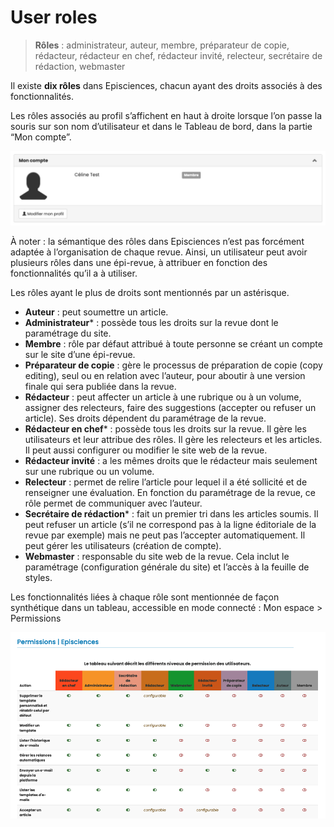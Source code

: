 # User roles

> **Rôles** : administrateur, auteur, membre, préparateur de copie, rédacteur, rédacteur en chef, rédacteur invité, relecteur, secrétaire de rédaction, webmaster

Il existe **dix rôles** dans Episciences, chacun ayant des droits associés à des fonctionnalités.

Les rôles associés au profil s’affichent en haut à droite lorsque l’on passe la souris sur son nom d’utilisateur et dans le Tableau de bord, dans la partie “Mon compte”.

![Alt text](img/roles-1.png "Mes rôles")

À noter : la sémantique des rôles dans Episciences n’est pas forcément adaptée à l’organisation de chaque revue. Ainsi, un utilisateur peut avoir plusieurs rôles dans une épi-revue, à attribuer en fonction des fonctionnalités qu’il a à utiliser.

Les rôles ayant le plus de droits sont mentionnés par un astérisque.

+ **Auteur** : peut soumettre un article.
+ **Administrateur*** : possède tous les droits sur la revue dont le paramétrage du site.
+ **Membre** : rôle par défaut attribué à toute personne se créant un compte sur le site d’une épi-revue.
+ **Préparateur de copie** : gère le processus de préparation de copie (copy editing), seul ou en relation avec l’auteur, pour aboutir à une version finale qui sera publiée dans la revue.
+ **Rédacteur** : peut affecter un article à une rubrique ou à un volume, assigner des relecteurs, faire des suggestions (accepter ou refuser un article). Ses droits dépendent du paramétrage de la revue.
+ **Rédacteur en chef*** : possède tous les droits sur la revue. Il gère les utilisateurs et leur attribue des rôles. Il gère les relecteurs et les articles. Il peut aussi configurer ou modifier le site web de la revue.
+ **Rédacteur invité** : a les mêmes droits que le rédacteur mais seulement sur une rubrique ou un volume.
+ **Relecteur** : permet de relire l’article pour lequel il a été sollicité et de renseigner une évaluation. En fonction du paramétrage de la revue, ce rôle permet de communiquer avec l’auteur.
+ **Secrétaire de rédaction*** : fait un premier tri dans les articles soumis. Il peut refuser un article (s’il ne correspond pas à la ligne éditoriale de la revue par exemple) mais ne peut pas l’accepter automatiquement. Il peut gérer les utilisateurs (création de compte).
+ **Webmaster** : responsable du site web de la revue. Cela inclut le paramétrage (configuration générale du site) et l’accès à la feuille de styles.


Les fonctionnalités liées à chaque rôle sont mentionnée de façon synthétique dans un tableau, accessible en mode connecté : Mon espace > Permissions

![Alt text](img/roles-2.png "Permissions")
